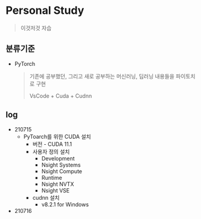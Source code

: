 # Personal Study

> 이것저것 자습



## 분류기준

- PyTorch

  > 기존에 공부했던, 그리고 새로 공부하는 머신러닝, 딥러닝 내용들을 파이토치로 구현
  >
  > VsCode + Cuda + Cudnn

  


## log

- 210715
  - PyToarch를 위한 CUDA 설치
    - 버전 - CUDA 11.1
    - 사용자 정의 설치
      - Development
      - Nsight Systems
      - Nsight Compute
      - Runtime
      - Nsight NVTX
      - Nsight VSE
    - cudnn 설치
      - v8.2.1 for Windows
- 210716

